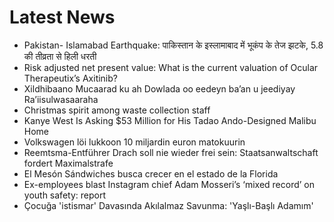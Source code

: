 # Latest News
-  Pakistan- Islamabad Earthquake: पाकिस्तान के इस्लामाबाद में भूकंप के तेज झटके, 5.8 की तीव्रता से हिली धरती
-  Risk adjusted net present value: What is the current valuation of Ocular Therapeutix’s Axitinib?
-  Xildhibaano Mucaarad ku ah Dowlada oo eedeyn ba’an u jeediyay Ra’iisulwasaaraha
-  Christmas spirit among waste collection staff
-  Kanye West Is Asking $53 Million for His Tadao Ando-Designed Malibu Home
-  Volkswagen löi lukkoon 10 miljardin euron matokuurin
-  Reemtsma-Entführer Drach soll nie wieder frei sein: Staatsanwaltschaft fordert Maximalstrafe
-  El Mesón Sándwiches busca crecer en el estado de la Florida
-  Ex-employees blast Instagram chief Adam Mosseri’s ‘mixed record’ on youth safety: report
-  Çocuğa 'istismar' Davasında Akılalmaz Savunma: 'Yaşlı-Başlı Adamım'
